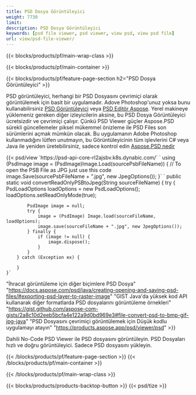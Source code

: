 ```yaml
---
title: PSD Dosya Görüntüleyici
weight: 7730
limit: 
description: PSD Dosya Görüntüleyici
keywords: [psd file viewer, psd viewer, view psd, view psd file]
url: view/psd-file-viewer/
---
```


{{< blocks/products/pf/main-wrap-class >}}

{{< blocks/products/pf/main-container >}}

{{< blocks/products/pf/feature-page-section h2="PSD Dosya Görüntüleyici" >}}
<p>PSD görüntüleyici, herhangi bir PSD Dosyasını çevrimiçi olarak görüntülemek için basit bir uygulamadır. Adove Photoshop'unuz yoksa bunu kullanabilirsiniz <a href="/psd/view/psd-file-viewer">PSD Görüntüleyici</a> veya <a href="https://products.aspose.app/psd/editor">PSD Editör Aspose</a>. Yerel makineye yüklemeniz gereken diğer izleyicilerin aksine, bu PSD Dosya Görüntüleyici ücretsizdir ve çevrimiçi çalışır. Çünkü PSD Viewer güçler Aspose.PSD sürekli güncellemeler piksel mükemmel önizleme ile PSD Files son sürümlerini açmak mümkün olacak. Bu uygulamanın Adobe Photoshop kullanmadığını lütfen unutmayın, bu Görüntüleyicinin tüm işlevlerini C# veya Java ile yeniden üretebilirsiniz, sadece kontrol edin <a href="https://products.aspose.com/psd">Aspose.PSD nedir</a></p>
{{< psd/view `https://psd-api-core-rl2ajsbv.k8s.dynabic.com/` 
`    using (PsdImage image = (PsdImage)Image.Load(sourcePsbFileName))
    {
	    // To open the PSB File as JPG just use this code
        image.Save(sourcePsbFileName + ".jpg",  new JpegOptions());
    }` `    public static void convertReadOnlyPSBtoJpeg(String sourceFileName) {
        try {
            PsdLoadOptions loadOptions = new PsdLoadOptions();
            loadOptions.setReadOnlyMode(true);
            
            PsdImage image = null;
            try {
                image = (PsdImage) Image.load(sourceFileName, loadOptions);
                image.save(sourceFileName + ".jpg", new JpegOptions());
            } finally {
                if (image != null) {
                    image.dispose();
                }
            }
        } catch (Exception ex) {

        }
    }` 
"İhracat görüntüleme için diğer biçimlere PSD Dosya" "https://docs.aspose.com/psd/java/creating-opening-and-saving-psd-files/#exporting-psd-layer-to-raster-image" 
"GIST Java'da yüksek kod API kullanarak diğer formatlarda PSD dosyalarını görüntüleme örnekleri" "https://gist.github.com/aspose-com-gists/2a8c10d2eeb5bcfa4e122a9d0bd969e3#file-convert-psd-to-bmp-gif-jpg-java" 
"PSD Dosyasını çevrimiçi görüntülemek için Düşük kodlu uygulamayı atayın" "https://products.aspose.app/psd/viewer/psd" >}}
<p>Dahili No-Code PSD Viewer ile PSD dosyasını görüntüleyin. PSD Dosyaları hızlı ve doğru görüntüleyici. Sadece PSD dosyasını yükleyin.</p>
{{< /blocks/products/pf/feature-page-section >}}
{{< /blocks/products/pf/main-container >}}


{{< /blocks/products/pf/main-wrap-class >}}

{{< blocks/products/products-backtop-button >}}
{{< psd/tize >}}
